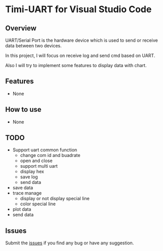 # Timi-UART for Visual Studio Code

## Overview
UART/Serial Port is the hardware device which is used to send or receive data between two devices.

In this project, I will focus on receive log and send cmd based on UART.

Also I will try to implement some features to display data with chart.

## Features
* None

## How to use
* None

## TODO
* Support uart common function
  * change com id and buadrate
  * open and close
  * support multi uart
  * display hex
  * save log
  * send data
* save data
* trace manage
  * display or not display special line
  * color special line
* plot data
* send data 

## Issues
Submit the [issues](https://github.com/huoyunjie/timi-uart-vscode/issues) if you find any bug or have any suggestion.